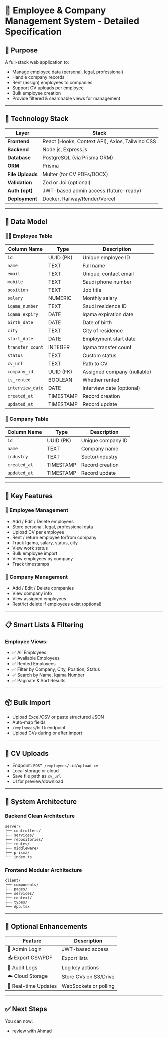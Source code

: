 
# 🧾 Employee & Company Management System - Detailed Specification

## 🎯 Purpose

A full-stack web application to:
- Manage employee data (personal, legal, professional)
- Handle company records
- Rent (assign) employees to companies
- Support CV uploads per employee
- Bulk employee creation
- Provide filtered & searchable views for management

---

## 🧱 Technology Stack

| Layer           | Stack                                      |
|------------------|---------------------------------------------|
| **Frontend**     | React (Hooks, Context API), Axios, Tailwind CSS |
| **Backend**      | Node.js, Express.js                        |
| **Database**     | PostgreSQL (via Prisma ORM)                |
| **ORM**          | Prisma                                     |
| **File Uploads** | Multer (for CV PDFs/DOCX)                  |
| **Validation**   | Zod or Joi (optional)                      |
| **Auth (opt)**   | JWT-based admin access (future-ready)      |
| **Deployment**   | Docker, Railway/Render/Vercel              |

---

## 🧾 Data Model

### 🧑‍💼 Employee Table

| Column Name       | Type        | Description                                 |
|-------------------|-------------|---------------------------------------------|
| `id`              | UUID (PK)   | Unique employee ID                          |
| `name`            | TEXT        | Full name                                   |
| `email`           | TEXT        | Unique, contact email                       |
| `mobile`          | TEXT        | Saudi phone number                          |
| `position`        | TEXT        | Job title                                   |
| `salary`          | NUMERIC     | Monthly salary                              |
| `iqama_number`    | TEXT        | Saudi residence ID                          |
| `iqama_expiry`    | DATE        | Iqama expiration date                       |
| `birth_date`      | DATE        | Date of birth                               |
| `city`            | TEXT        | City of residence                           |
| `start_date`      | DATE        | Employment start date                       |
| `transfer_count`  | INTEGER     | Iqama transfer count                        |
| `status`          | TEXT        | Custom status                               |
| `cv_url`          | TEXT        | Path to CV                                  |
| `company_id`      | UUID (FK)   | Assigned company (nullable)                 |
| `is_rented`       | BOOLEAN     | Whether rented                              |
| `interview_date`  | DATE        | Interview date (optional)                   |
| `created_at`      | TIMESTAMP   | Record creation                             |
| `updated_at`      | TIMESTAMP   | Record update                               |

### 🏢 Company Table

| Column Name       | Type        | Description                                 |
|-------------------|-------------|---------------------------------------------|
| `id`              | UUID (PK)   | Unique company ID                           |
| `name`            | TEXT        | Company name                                |
| `industry`        | TEXT        | Sector/industry                             |
| `created_at`      | TIMESTAMP   | Record creation                             |
| `updated_at`      | TIMESTAMP   | Record update                               |

---

## 🔄 Key Features

### 👷 Employee Management

- Add / Edit / Delete employees
- Store personal, legal, professional data
- Upload CV per employee
- Rent / return employee to/from company
- Track Iqama, salary, status, city
- View work status
- Bulk employee import
- View employees by company
- Track timestamps

### 🏢 Company Management

- Add / Edit / Delete companies
- View company info
- View assigned employees
- Restrict delete if employees exist (optional)

---

## 📋 Smart Lists & Filtering

### Employee Views:

- ✅ All Employees
- ✅ Available Employees
- ✅ Rented Employees
- ✅ Filter by Company, City, Position, Status
- ✅ Search by Name, Iqama Number
- ✅ Paginate & Sort Results

---

## 📦 Bulk Import

- Upload Excel/CSV or paste structured JSON
- Auto-map fields
- `/employees/bulk` endpoint
- Upload CVs during or after import

---

## 📁 CV Uploads

- Endpoint: `POST /employees/:id/upload-cv`
- Local storage or cloud
- Save file path as `cv_url`
- UI for preview/download

---

## 🧩 System Architecture

### Backend Clean Architecture

```
server/
├── controllers/
├── services/
├── repositories/
├── routes/
├── middleware/
├── prisma/
└── index.ts
```

### Frontend Modular Architecture

```
client/
├── components/
├── pages/
├── services/
├── context/
├── types/
└── App.tsx
```

---

## 🔐 Optional Enhancements

| Feature                  | Description                                  |
|--------------------------|----------------------------------------------|
| 🔐 Admin Login           | JWT-based access                             |
| 📤 Export CSV/PDF        | Export lists                                 |
| 🧾 Audit Logs            | Log key actions                              |
| ☁️ Cloud Storage         | Store CVs on S3/Drive                        |
| 🔄 Real-time Updates     | WebSockets or polling                        |

---

## ✅ Next Steps

You can now:
- review with Ahmad 
